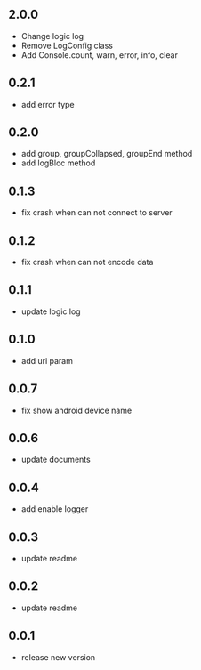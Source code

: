 ## 2.0.0

* Change logic log
* Remove LogConfig class
* Add Console.count, warn, error, info, clear

## 0.2.1

* add error type

## 0.2.0

* add group, groupCollapsed, groupEnd method
* add logBloc method
## 0.1.3

* fix crash when can not connect to server

## 0.1.2

* fix crash when can not encode data

## 0.1.1

* update logic log

## 0.1.0

* add uri param

## 0.0.7

* fix show android device name

## 0.0.6

* update documents

## 0.0.4

* add enable logger

## 0.0.3

* update readme

## 0.0.2

* update readme

## 0.0.1

* release new version
